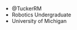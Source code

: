 - @TuckerRM
- Robotics Undergraduate
- University of Michigan

<!---
TuckerRM/TuckerRM is a ✨ special ✨ repository because its `README.md` (this file) appears on your GitHub profile.
You can click the Preview link to take a look at your changes.
--->
